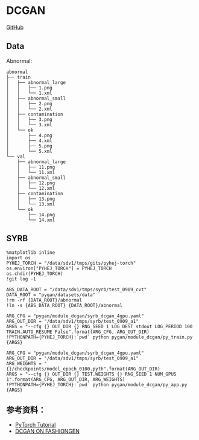 # DCGAN
[GitHub](https://github.com/pytorch/examples/tree/master/dcgan)

## Data
Abnormal:
```
abnormal
├── train
│   ├── abnormal_large
│   │   ├── 1.png
│   │   └── 1.xml
│   ├── abnormal_small
│   │   ├── 2.png
│   │   └── 2.xml
│   ├── contamination
│   │   ├── 3.png
│   │   └── 3.xml
│   └── ok
│       ├── 4.png
│       ├── 4.xml
│       ├── 5.png
│       └── 5.xml
└── val
    ├── abnormal_large
    │   ├── 11.png
    │   └── 11.xml
    ├── abnormal_small
    │   ├── 12.png
    │   └── 12.xml
    ├── contamination
    │   ├── 13.png
    │   └── 13.xml
    └── ok
        ├── 14.png
        └── 14.xml
```

## SYRB
```
%matplotlib inline
import os
PYHEJ_TORCH = "/data/sdv1/tmps/gits/pyhej-torch"
os.environ["PYHEJ_TORCH"] = PYHEJ_TORCH
os.chdir(PYHEJ_TORCH)
!git log -1

ABS_DATA_ROOT = "/data/sdv1/tmps/syrb/test_0909_cvt"
DATA_ROOT = "pygan/datasets/data"
!rm -rf {DATA_ROOT}/abnormal
!ln -s {ABS_DATA_ROOT} {DATA_ROOT}/abnormal

ARG_CFG = "pygan/module_dcgan/syrb_dcgan_4gpu.yaml"
ARG_OUT_DIR = "/data/sdv1/tmps/syrb/test_0909_a1"
ARGS = "--cfg {} OUT_DIR {} RNG_SEED 1 LOG_DEST stdout LOG_PERIOD 100 TRAIN.AUTO_RESUME False".format(ARG_CFG, ARG_OUT_DIR)
!PYTHONPATH={PYHEJ_TORCH}:`pwd` python pygan/module_dcgan/py_train.py {ARGS}

ARG_CFG = "pygan/module_dcgan/syrb_dcgan_4gpu.yaml"
ARG_OUT_DIR = "/data/sdv1/tmps/syrb/test_0909_a1"
ARG_WEIGHTS = "{}/checkpoints/model_epoch_0100.pyth".format(ARG_OUT_DIR)
ARGS = "--cfg {} OUT_DIR {} TEST.WEIGHTS {} RNG_SEED 1 NUM_GPUS 1".format(ARG_CFG, ARG_OUT_DIR, ARG_WEIGHTS)
!PYTHONPATH={PYHEJ_TORCH}:`pwd` python pygan/module_dcgan/py_app.py {ARGS}
```

## 参考资料：
- [PyTorch Tutorial](https://pytorch.org/tutorials/beginner/dcgan_faces_tutorial.html)
- [DCGAN ON FASHIONGEN](https://pytorch.org/hub/facebookresearch_pytorch-gan-zoo_dcgan/)
